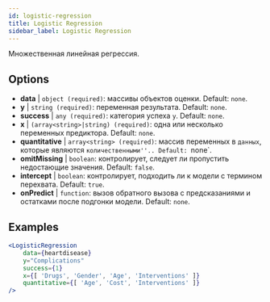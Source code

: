 ```yaml
---
id: logistic-regression
title: Logistic Regression
sidebar_label: Logistic Regression
---
```


Множественная линейная регрессия.

## Options

* __data__ | `object (required)`: массивы объектов оценки. Default: `none`.
* __y__ | `string (required)`: переменная результата. Default: `none`.
* __success__ | `any (required)`: категория успеха `y`. Default: `none`.
* __x__ | `(array<string>|string) (required)`: одна или несколько переменных предиктора. Default: `none`.
* __quantitative__ | `array<string> (required)`: массив переменных в `данных`, которые являются `количественными''.. Default: `none`.
* __omitMissing__ | `boolean`: контролирует, следует ли пропустить недостающие значения. Default: `false`.
* __intercept__ | `boolean`: контролирует, подходить ли к модели с термином перехвата. Default: `true`.
* __onPredict__ | `function`: вызов обратного вызова с предсказаниями и остатками после подгонки модели. Default: `none`.


## Examples

```jsx live
<LogisticRegression 
    data={heartdisease} 
    y="Complications"
    success={1}
    x={[ 'Drugs', 'Gender', 'Age', 'Interventions' ]}
    quantitative={[ 'Age', 'Cost', 'Interventions' ]}
/>
```

